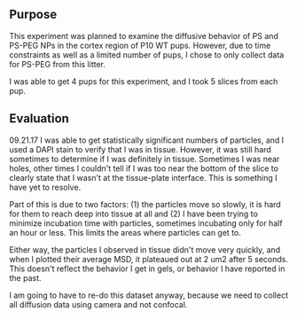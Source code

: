 ## Purpose

This experiment was planned to examine the diffusive behavior of PS and PS-PEG
NPs in the cortex region of P10 WT pups.  However, due to time constraints as
well as a limited number of pups, I chose to only collect data for PS-PEG from
this litter.

I was able to get 4 pups for this experiment, and I took 5 slices from each pup.

## Evaluation

09.21.17
I was able to get statistically significant numbers of particles, and I used a
DAPI stain to verify that I was in tissue.  However, it was still hard sometimes
to determine if I was definitely in tissue.  Sometimes I was near holes, other
times I couldn't tell if I was too near the bottom of the slice to clearly
state that I wasn't at the tissue-plate interface.  This is something I have
yet to resolve.

Part of this is due to two factors: (1) the particles move so slowly, it is hard
for them to reach deep into tissue at all and (2) I have been trying to
minimize incubation time with particles, sometimes incubating only for half an
hour or less.  This limits the areas where particles can get to.

Either way, the particles I observed in tissue didn't move very quickly, and
when I plotted their average MSD, it plateaued out at 2 um2 after 5 seconds.
This doesn't reflect the behavior I get in gels, or behavior I have reported
in the past.

I am going to have to re-do this dataset anyway, because we need to collect all
diffusion data using camera and not confocal.
